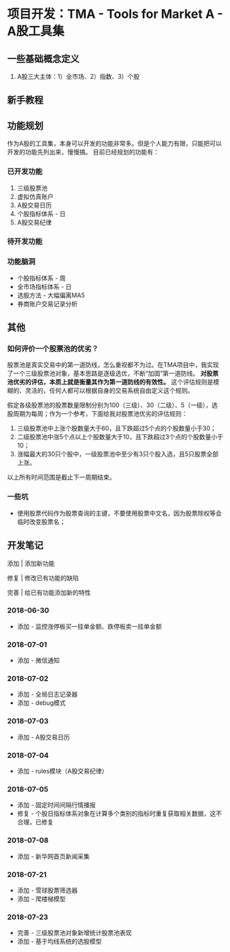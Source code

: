 # 项目开发：TMA - Tools for Market A - A股工具集

## 一些基础概念定义

1. A股三大主体：1）全市场、2）指数、3）个股


## 新手教程




## 功能规划
作为A股的工具集，本身可以开发的功能非常多。但是个人能力有限，只能把可以开发的功能先列出来，慢慢搞。
目前已经规划的功能有：

### 已开发功能

1. 三级股票池
2. 虚拟仿真账户
3. A股交易日历
4. 个股指标体系 - 日
5. A股交易纪律

### 待开发功能



### 功能脑洞
* 个股指标体系 - 周
* 全市场指标体系 - 日
* 选股方法 - 大幅偏离MA5
* 券商账户交易记录分析


## 其他

### 如何评价一个股票池的优劣？

股票池是真实交易中的第一道防线，怎么重视都不为过。在TMA项目中，我实现了一个三级股票池对象，基本思路是逐级选优，不断“加固”第一道防线。
**对股票池优劣的评估，本质上就是衡量其作为第一道防线的有效性。** 这个评估规则是模糊的、灵活的，任何人都可以根据自身的交易系统自由定义这个规则。

假定各级股票池的股票数量限制分别为100（三级）、30（二级）、5（一级），选股周期为每周；作为一个参考，下面给我对股票池优劣的评估规则：
1. 三级股票池中上涨个股数量大于60，且下跌超过5个点的个股数量小于30；
2. 二级股票池中涨5个点以上个股数量大于10，且下跌超过3个点的个股数量小于10；
3. 涨幅最大的30只个股中，一级股票池中至少有3只个股入选，且5只股票全部上涨。

以上所有时间范围是截止下一周期结束。


### 一些坑

* 使用股票代码作为股票查询的主键，不要使用股票中文名，因为股票除权等会临时改变股票名；




## 开发笔记

添加 | 添加新功能

修复 | 修改已有功能的缺陷

完善 | 给已有功能添加新的特性


### 2018-06-30

* 添加 - 监控涨停板买一挂单金额、跌停板卖一挂单金额

### 2018-07-01

* 添加 - 微信通知

### 2018-07-02

* 添加 - 全局日志记录器
* 添加 - debug模式

### 2018-07-03

* 添加 - A股交易日历

### 2018-07-04

* 添加 - rules模块（A股交易纪律）

### 2018-07-05

* 添加 - 固定时间间隔行情播报
* 修复 - 个股日指标体系对象在计算多个类别的指标时重复获取相关数据，这不合理，已修复

### 2018-07-08

* 添加 - 新华网首页新闻采集

### 2018-07-21

* 添加 - 雪球股票筛选器
* 添加 - 爬楼梯模型

### 2018-07-23

* 完善 - 三级股票池对象新增统计股票池表现
* 添加 - 基于均线系统的选股模型
